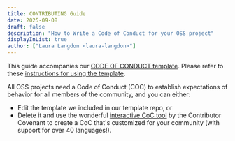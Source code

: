 ```yaml
---
title: CONTRIBUTING Guide
date: 2025-09-08
draft: false
description: "How to Write a Code of Conduct for your OSS project"
displayInList: true
author: ["Laura Langdon <laura-langdon>"]
---
```


This guide accompanies our [CODE OF CONDUCT template](https://github.com/UC-OSPO-Network/templates/blob/d8ba9301beb523c10a7195ddf0fb70a068312022/CODE_OF_CONDUCT-template.md). Please refer to these [instructions for using the template](https://github.com/UC-OSPO-Network/templates#how-to-use-the-templates).

All OSS projects need a Code of Conduct (COC) to establish expectations of behavior for all members of the community, and you can either:

- Edit the template we included in our template repo, or
- Delete it and use the wonderful [interactive CoC tool](https://www.contributor-covenant.org/adopt) by the Contributor Covenant to create a CoC that's customized for your community (with support for over 40 languages!).
